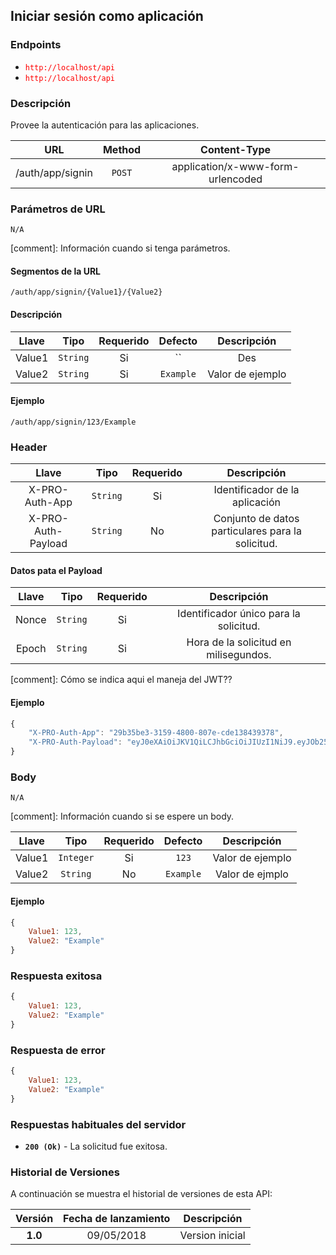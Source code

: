 ## Iniciar sesión como aplicación

### Endpoints
* <span style="color:red">`http://localhost/api`</span> 
* <span style="color:red">`http://localhost/api`</span> 

### Descripción
Provee la autenticación para las aplicaciones.

|URL|Method|Content-Type
|:-:|:-:|:-:
|/auth/app/signin|`POST`|application/x-www-form-urlencoded

### Parámetros de URL
`N/A`

[comment]: Información cuando si tenga parámetros.
#### Segmentos de la URL
`/auth/app/signin/{Value1}/{Value2}`

#### Descripción
|Llave|Tipo|Requerido|Defecto|Descripción
|:-:|:-:|:-:|:-:|:-:|
|Value1|`String`|Si|``|Des
|Value2|`String`|Si|`Example`|Valor de ejemplo

#### Ejemplo
`/auth/app/signin/123/Example`

### Header
|Llave|Tipo|Requerido|Descripción
|:-:|:-:|:-:|:-:|
|X-PRO-Auth-App|`String`|Si|Identificador de la aplicación
|X-PRO-Auth-Payload|`String`|No|Conjunto de datos particulares para la solicitud.

#### Datos pata el Payload
|Llave|Tipo|Requerido|Descripción
|:-:|:-:|:-:|:-:|
|Nonce|`String`|Si|Identificador único para la solicitud.
|Epoch|`String`|Si|Hora de la solicitud en milisegundos.

[comment]: Cómo se indica aqui el maneja del JWT??

#### Ejemplo
```javascript
{
    "X-PRO-Auth-App": "29b35be3-3159-4800-807e-cde138439378",
    "X-PRO-Auth-Payload": "eyJ0eXAiOiJKV1QiLCJhbGciOiJIUzI1NiJ9.eyJOb25jZSI6IjRhNTU1NDhkLWJiN2QtNDViMS1hOWQwLWM4ODcyZWFhMjA1ZSIsIlBhc3N3b3JkIjoiY29sb21iaWEiLCJEb2NUeXBlIjoiQ0MiLCJEZXZpY2VJZCI6IlBEUDAzOFxcZG1vbnRhbHZvIiwiRG9jTnVtYmVyIjoiMTIzNDU2In0.T_k_hOkp8h43hH5mFHMPgS0wPtZM929w3N273VjIM3E"
}
```

### Body
`N/A`

[comment]: Información cuando si se espere un body.

|Llave|Tipo|Requerido|Defecto|Descripción
|:-:|:-:|:-:|:-:|:-:|
|Value1|`Integer`|Si|`123`|Valor de ejemplo
|Value2|`String`|No|`Example`|Valor de ejmplo

#### Ejemplo
```javascript
{
    Value1: 123,
    Value2: "Example"
}
```

### Respuesta exitosa
```javascript
{
    Value1: 123,
    Value2: "Example"
}
```

### Respuesta de error
```javascript
{
    Value1: 123,
    Value2: "Example"
}
```

### Respuestas habituales del servidor
* **`200 (Ok)`** - La solicitud fue exitosa.

### Historial de Versiones

A continuación se muestra el historial de versiones de esta API:

|Versión|Fecha de lanzamiento|Descripción
|:-:|:-:|:-:|
|**1.0**|09/05/2018|Version inicial
